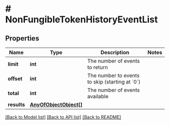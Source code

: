 # # NonFungibleTokenHistoryEventList

## Properties

Name | Type | Description | Notes
------------ | ------------- | ------------- | -------------
**limit** | **int** | The number of events to return |
**offset** | **int** | The number to events to skip (starting at &#x60;0&#x60;) |
**total** | **int** | The number of events available |
**results** | [**AnyOfObjectObject[]**](AnyOfObjectObject.md) |  |

[[Back to Model list]](../../README.md#models) [[Back to API list]](../../README.md#endpoints) [[Back to README]](../../README.md)
